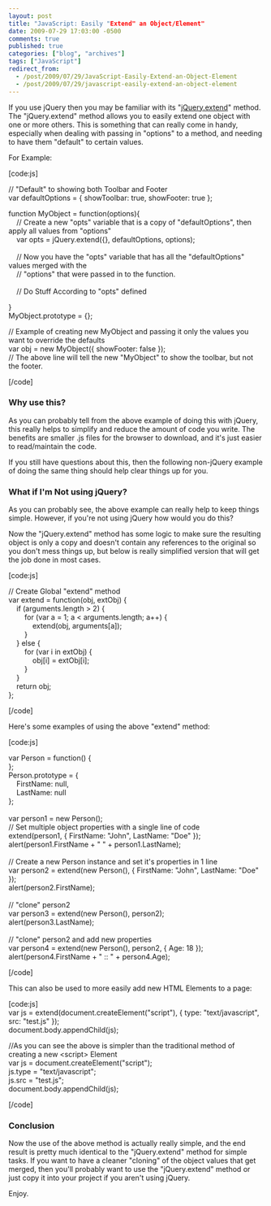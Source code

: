 ```yaml
---
layout: post
title: "JavaScript: Easily "Extend" an Object/Element"
date: 2009-07-29 17:03:00 -0500
comments: true
published: true
categories: ["blog", "archives"]
tags: ["JavaScript"]
redirect_from: 
  - /post/2009/07/29/JavaScript-Easily-Extend-an-Object-Element
  - /post/2009/07/29/javascript-easily-extend-an-object-element
---
```

<!-- more -->
<p>If you use jQuery then you may be familiar with its "<a href="http://docs.jquery.com/Utilities/jQuery.extend">jQuery.extend</a>" method. The "jQuery.extend" method allows you to easily extend one object with one or more others. This is something that can really come in handy, especially when dealing with passing in "options" to a method, and needing to have them "default" to certain values.</p>
<p>For Example:</p>
<p>[code:js]</p>
<p>// "Default" to showing both Toolbar and Footer<br />var defaultOptions = { showToolbar: true, showFooter: true };</p>
<p>function MyObject = function(options){<br />&nbsp;&nbsp;&nbsp; // Create a new "opts" variable that is a copy of "defaultOptions", then apply all values from "options"<br />&nbsp;&nbsp;&nbsp; var opts = jQuery.extend({}, defaultOptions, options);<br /><br />&nbsp;&nbsp;&nbsp; // Now you have the "opts" variable that has all the "defaultOptions" values merged with the<br />&nbsp;&nbsp;&nbsp; // "options" that were passed in to the function.<br /><br />&nbsp;&nbsp;&nbsp; // Do Stuff According to "opts" defined</p>
<p>}<br />MyObject.prototype = {};</p>
<p>// Example of creating new MyObject and passing it only the values you want to override the defaults<br />var obj = new MyObject({ showFooter: false });<br />// The above line will tell the new "MyObject" to show the toolbar, but not the footer.</p>
<p>[/code]</p>
<h3>Why use this?</h3>
<p>As you can probably tell from the above example of doing this with jQuery, this really helps to simplify and reduce the amount of code you write. The benefits are smaller .js files for the browser to download, and it's just easier to read/maintain the code.</p>
<p>If you still have questions about this, then the following non-jQuery example of doing the same thing should help clear things up for you.</p>
<h3>What if I'm Not using jQuery?<br /></h3>
<p>As you can probably see, the above example can really help to keep things simple. However, if you're not using jQuery how would you do this?</p>
<p>Now the "jQuery.extend" method has some logic to make sure the resulting object is only a copy and doesn't contain any references to the original so you don't mess things up, but below is really simplified version that will get the job done in most cases.</p>
<p>[code:js]</p>
<p>// Create Global "extend" method<br />var extend = function(obj, extObj) {<br />&nbsp;&nbsp;&nbsp; if (arguments.length &gt; 2) {<br />&nbsp;&nbsp;&nbsp;&nbsp;&nbsp;&nbsp;&nbsp; for (var a = 1; a &lt; arguments.length; a++) {<br />&nbsp;&nbsp;&nbsp;&nbsp;&nbsp;&nbsp;&nbsp;&nbsp;&nbsp;&nbsp;&nbsp; extend(obj, arguments[a]);<br />&nbsp;&nbsp;&nbsp;&nbsp;&nbsp;&nbsp;&nbsp; }<br />&nbsp;&nbsp;&nbsp; } else {<br />&nbsp;&nbsp;&nbsp;&nbsp;&nbsp;&nbsp;&nbsp; for (var i in extObj) {<br />&nbsp;&nbsp;&nbsp;&nbsp;&nbsp;&nbsp;&nbsp;&nbsp;&nbsp;&nbsp;&nbsp; obj[i] = extObj[i];<br />&nbsp;&nbsp;&nbsp;&nbsp;&nbsp;&nbsp;&nbsp; }<br />&nbsp;&nbsp;&nbsp; }<br />&nbsp;&nbsp;&nbsp; return obj;<br />};</p>
<p>[/code]</p>
<p>Here's some examples of using the above "extend" method:</p>
<p>[code:js]</p>
<p>var Person = function() {<br />};<br />Person.prototype = {<br />&nbsp;&nbsp;&nbsp; FirstName: null,<br />&nbsp;&nbsp;&nbsp; LastName: null<br />};&nbsp;&nbsp;&nbsp;&nbsp;&nbsp;&nbsp;&nbsp; <br /><br />var person1 = new Person();<br />// Set multiple object properties with a single line of code<br />extend(person1, { FirstName: "John", LastName: "Doe" });<br />alert(person1.FirstName + " " + person1.LastName);<br /><br />// Create a new Person instance and set it's properties in 1 line<br />var person2 = extend(new Person(), { FirstName: "John", LastName: "Doe" });<br />alert(person2.FirstName);<br /><br />// "clone" person2<br />var person3 = extend(new Person(), person2);<br />alert(person3.LastName);<br /><br />// "clone" person2 and add new properties<br />var person4 = extend(new Person(), person2, { Age: 18 });<br />alert(person4.FirstName + " :: " + person4.Age);</p>
<p>[/code]</p>
<p>This can also be used to more easily add new HTML Elements to a page:</p>
<p>[code:js]<br />var js = extend(document.createElement("script"), { type: "text/javascript", src: "test.js" });<br />document.body.appendChild(js);</p>
<p>//As you can see the above is simpler than the traditional method of creating a new &lt;script&gt; Element<br />var js = document.createElement("script");<br />js.type = "text/javascript";<br />js.src = "test.js";<br />document.body.appendChild(js);</p>
<p>[/code]</p>
<h3>Conclusion</h3>
<p>Now the use of the above method is actually really simple, and the end result is pretty much identical to the "jQuery.extend" method for simple tasks. If you want to have a cleaner "cloning" of the object values that get merged, then you'll probably want to use the "jQuery.extend" method or just copy it into your project if you aren't using jQuery.</p>
<p>Enjoy.</p>

